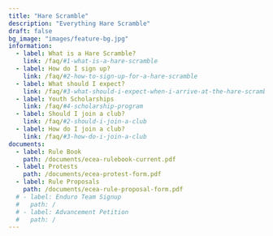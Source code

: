```yaml
---
title: "Hare Scramble"
description: "Everything Hare Scramble"
draft: false
bg_image: "images/feature-bg.jpg"
information:
  - label: What is a Hare Scramble?
    link: /faq/#1-what-is-a-hare-scramble
  - label: How do I sign up?
    link: /faq/#2-how-to-sign-up-for-a-hare-scramble
  - label: What should I expect?
    link: /faq/#3-what-should-i-expect-when-i-arrive-at-the-hare-scramble
  - label: Youth Scholarships
    link: /faq/#4-scholarship-program
  - label: Should I join a club?
    link: /faq/#2-should-i-join-a-club
  - label: How do I join a club?
    link: /faq/#3-how-do-i-join-a-club
documents:
  - label: Rule Book
    path: /documents/ecea-rulebook-current.pdf
  - label: Protests
    path: /documents/ecea-protest-form.pdf
  - label: Rule Proposals
    path: /documents/ecea-rule-proposal-form.pdf
  # - label: Enduro Team Signup
  #   path: /
  # - label: Advancement Petition
  #   path: /
---
```

